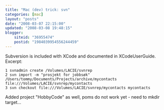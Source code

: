 ```yaml
---
title: "Mac (dev) trick: svn"
categories: [mac]
layout: "posts"
date: "2008-03-07 22:15:00"
updated: "2008-03-08 19:48:15"
blogger:
    siteid: "36955474"
    postid: "1984039954556244459"
---
```


Subversion is included with XCode and documented in XCodeUserGuide. Excerpt:

	1 svnadmin create /Volumes/LACIE/svnrep
	2 svn import -m "prosjekt for jobbsøk" /Users/tommy/Documents/Projects/archive/mycontacts file:///Volumes/LACIE/svnrep/mycontacts
	3 svn checkout file:///Volumes/LACIE/svnrep/mycontacts mycontacts

Added project "HobbyCode" as well, poms do not work yet - need to mkdir target...
